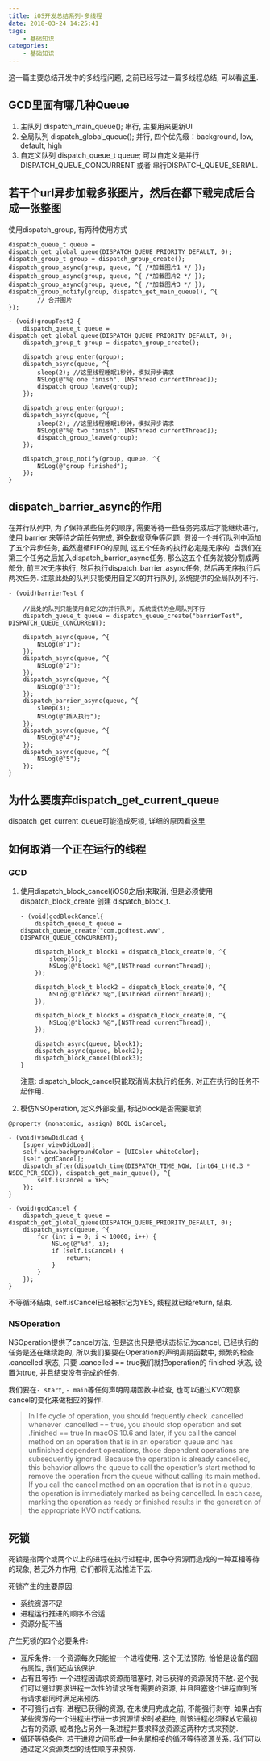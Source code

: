 ```yaml
---
title: iOS开发总结系列-多线程
date: 2018-03-24 14:25:41
tags:
    - 基础知识
categories: 
    - 基础知识
---
```


这一篇主要总结开发中的多线程问题, 之前已经写过一篇多线程总结, 可以看[这里](http://hchong.net/2017/11/21/iOS%E5%A4%9A%E7%BA%BF%E7%A8%8B/).

## GCD里面有哪几种Queue
1. 主队列 dispatch_main_queue(); 串行, 主要用来更新UI 
2. 全局队列 dispatch_global_queue(); 并行, 四个优先级：background, low, default, high 
3. 自定义队列 dispatch_queue_t queue; 可以自定义是并行DISPATCH_QUEUE_CONCURRENT 或者 串行DISPATCH_QUEUE_SERIAL.

## 若干个url异步加载多张图片，然后在都下载完成后合成一张整图
使用dispatch_group, 有两种使用方式

```
dispatch_queue_t queue = dispatch_get_global_queue(DISPATCH_QUEUE_PRIORITY_DEFAULT, 0);
dispatch_group_t group = dispatch_group_create();
dispatch_group_async(group, queue, ^{ /*加载图片1 */ });
dispatch_group_async(group, queue, ^{ /*加载图片2 */ });
dispatch_group_async(group, queue, ^{ /*加载图片3 */ }); 
dispatch_group_notify(group, dispatch_get_main_queue(), ^{
        // 合并图片
});
```

```
- (void)groupTest2 {
    dispatch_queue_t queue = dispatch_get_global_queue(DISPATCH_QUEUE_PRIORITY_DEFAULT, 0);
    dispatch_group_t group = dispatch_group_create();
    
    dispatch_group_enter(group);
    dispatch_async(queue, ^{
        sleep(2); //这里线程睡眠1秒钟，模拟异步请求
        NSLog(@"%@ one finish", [NSThread currentThread]);
        dispatch_group_leave(group);
    });
    
    dispatch_group_enter(group);
    dispatch_async(queue, ^{
        sleep(2); //这里线程睡眠1秒钟，模拟异步请求
        NSLog(@"%@ two finish", [NSThread currentThread]);
        dispatch_group_leave(group);
    });
    
    dispatch_group_notify(group, queue, ^{
        NSLog(@"group finished");
    });
}
```
## dispatch_barrier_async的作用
在并行队列中, 为了保持某些任务的顺序, 需要等待一些任务完成后才能继续进行, 使用 barrier 来等待之前任务完成, 避免数据竞争等问题. 假设一个并行队列中添加了五个异步任务, 虽然遵循FIFO的原则, 这五个任务的执行必定是无序的. 当我们在第三个任务之后加入dispatch_barrier_async任务, 那么这五个任务就被分割成两部分, 前三次无序执行, 然后执行dispatch_barrier_async任务, 然后再无序执行后两次任务. 注意此处的队列只能使用自定义的并行队列, 系统提供的全局队列不行.

```
- (void)barrierTest {
    
    //此处的队列只能使用自定义的并行队列, 系统提供的全局队列不行
    dispatch_queue_t queue = dispatch_queue_create("barrierTest", DISPATCH_QUEUE_CONCURRENT);
    
    dispatch_async(queue, ^{
        NSLog(@"1");
    });
    dispatch_async(queue, ^{
        NSLog(@"2");
    });
    dispatch_async(queue, ^{
        NSLog(@"3");
    });
    dispatch_barrier_async(queue, ^{
        sleep(3);
        NSLog(@"插入执行");
    });
    dispatch_async(queue, ^{
        NSLog(@"4");
    });
    dispatch_async(queue, ^{
        NSLog(@"5");
    });
}
```

## 为什么要废弃dispatch_get_current_queue
dispatch_get_current_queue可能造成死锁, 详细的原因看[这里](为什么dispatch_get_current_queue被废弃)
## 如何取消一个正在运行的线程
### GCD
1. 使用dispatch_block_cancel(iOS8之后)来取消, 但是必须使用 dispatch_block_create 创建 dispatch_block_t.

    ```
    - (void)gcdBlockCancel{
        dispatch_queue_t queue = dispatch_queue_create("com.gcdtest.www", DISPATCH_QUEUE_CONCURRENT);
        
        dispatch_block_t block1 = dispatch_block_create(0, ^{
            sleep(5);
            NSLog(@"block1 %@",[NSThread currentThread]);
        });
        
        dispatch_block_t block2 = dispatch_block_create(0, ^{
            NSLog(@"block2 %@",[NSThread currentThread]);
        });
        
        dispatch_block_t block3 = dispatch_block_create(0, ^{
            NSLog(@"block3 %@",[NSThread currentThread]);
        });
        
        dispatch_async(queue, block1);
        dispatch_async(queue, block2);
        dispatch_block_cancel(block3);
    }
    ```
    注意: dispatch_block_cancel只能取消尚未执行的任务, 对正在执行的任务不起作用.
2. 模仿NSOperation, 定义外部变量, 标记block是否需要取消

```
@property (nonatomic, assign) BOOL isCancel;

- (void)viewDidLoad {
    [super viewDidLoad];
    self.view.backgroundColor = [UIColor whiteColor];
    [self gcdCancel];
    dispatch_after(dispatch_time(DISPATCH_TIME_NOW, (int64_t)(0.3 * NSEC_PER_SEC)), dispatch_get_main_queue(), ^{
        self.isCancel = YES;
    });
}

- (void)gcdCancel {
    dispatch_queue_t queue = dispatch_get_global_queue(DISPATCH_QUEUE_PRIORITY_DEFAULT, 0);
    dispatch_async(queue, ^{
        for (int i = 0; i < 10000; i++) {
            NSLog(@"%d", i);
            if (self.isCancel) {
                return;
            }
        }
    });
}
```
不等循环结束, self.isCancel已经被标记为YES, 线程就已经return, 结束.
### NSOperation
NSOperation提供了cancel方法, 但是这也只是把状态标记为cancel, 已经执行的任务是还在继续跑的, 所以我们要要在Operation的声明周期函数中, 频繁的检查 .cancelled 状态, 只要 .cancelled == true我们就把operation的 finished 状态, 设置为true, 并且结束没有完成的任务.

我们要在`- start`, `- main`等任何声明周期函数中检查, 也可以通过KVO观察cancel的变化来做相应的操作. 

> In life cycle of operation, you should frequently check .cancelled whenever .cancelled == true, you should stop operation and set .finished == true
> In macOS 10.6 and later, if you call the cancel method on an operation that is in an operation queue and has unfinished dependent operations, those dependent operations are subsequently ignored. Because the operation is already cancelled, this behavior allows the queue to call the operation’s start method to remove the operation from the queue without calling its main method. If you call the cancel method on an operation that is not in a queue, the operation is immediately marked as being cancelled. In each case, marking the operation as ready or finished results in the generation of the appropriate KVO notifications.

## 死锁
死锁是指两个或两个以上的进程在执行过程中, 因争夺资源而造成的一种互相等待的现象, 若无外力作用, 它们都将无法推进下去.

死锁产生的主要原因:

* 系统资源不足
* 进程运行推进的顺序不合适
* 资源分配不当

产生死锁的四个必要条件:

* 互斥条件: 一个资源每次只能被一个进程使用. 这个无法预防, 恰恰是设备的固有属性, 我们还应该保护.
* 占有且等待: 一个进程因请求资源而阻塞时, 对已获得的资源保持不放. 这个我们可以通过要求进程一次性的请求所有需要的资源, 并且阻塞这个进程直到所有请求都同时满足来预防. 
* 不可强行占有: 进程已获得的资源, 在未使用完成之前, 不能强行剥夺. 如果占有某些资源的一个进程进行进一步资源请求时被拒绝, 则该进程必须释放它最初占有的资源, 或者抢占另外一条进程并要求释放资源这两种方式来预防.
* 循环等待条件: 若干进程之间形成一种头尾相接的循环等待资源关系. 我们可以通过定义资源类型的线性顺序来预防.

